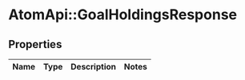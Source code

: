 # AtomApi::GoalHoldingsResponse

## Properties
Name | Type | Description | Notes
------------ | ------------- | ------------- | -------------


